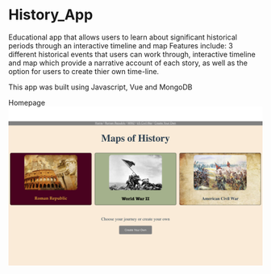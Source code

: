 # History_App
Educational app that allows users to learn about significant historical periods through an interactive timeline and map
Features include:
3 different historical events that users can work through,
interactive timeline and map which provide a narrative account of each story, as well as the option for users to create thier own time-line.


This app was built using Javascript, Vue and MongoDB

Homepage
![](https://github.com/timmlaxton/History_Education_App/blob/master/ScreenShots/Home%20Page.png?raw=true)


